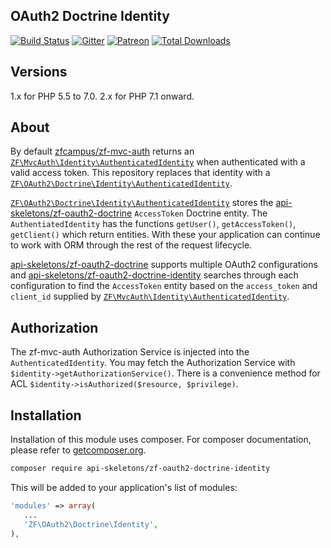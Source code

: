 OAuth2 Doctrine Identity
------------------------

[![Build Status](https://travis-ci.org/API-Skeletons/zf-oauth2-doctrine-identity.svg)](https://travis-ci.org/API-Skeletons/zf-oauth2-doctrine-identity)
[![Gitter](https://badges.gitter.im/api-skeletons/open-source.svg)](https://gitter.im/api-skeletons/open-source)
[![Patreon](https://img.shields.io/badge/patreon-donate-yellow.svg)](https://www.patreon.com/apiskeletons)
[![Total Downloads](https://poser.pugx.org/api-skeletons/zf-oauth2-doctrine-identity/downloads)](https://packagist.org/packages/api-skeletons/zf-oauth2-doctrine-identity)

Versions
--------

1.x for PHP 5.5 to 7.0.  2.x for PHP 7.1 onward.


About
-----

By default [zfcampus/zf-mvc-auth](https://github.com/zfcampus/zf-mvc-auth) returns an [`ZF\MvcAuth\Identity\AuthenticatedIdentity`](https://github.com/zfcampus/zf-mvc-auth/blob/master/src/Identity/AuthenticatedIdentity.php) when authenticated with a valid access token.  This repository replaces that identity with a [`ZF\OAuth2\Doctrine\Identity\AuthenticatedIdentity`](https://github.com/API-Skeletons/zf-oauth2-doctrine-identity/blob/master/src/AuthenticatedIdentity.php).

[`ZF\OAuth2\Doctrine\Identity\AuthenticatedIdentity`](https://github.com/API-Skeletons/zf-oauth2-doctrine-identity/blob/master/src/AuthenticatedIdentity.php) stores the [api-skeletons/zf-oauth2-doctrine](https://github.com/API-Skeletons/zf-oauth2-doctrine) `AccessToken` Doctrine entity.  The `AuthentiatedIdentity` has the functions `getUser()`, `getAccessToken()`, `getClient()` which return entities.  With these your application can continue to work with ORM through the rest of the request lifecycle.

[api-skeletons/zf-oauth2-doctrine](https://github.com/API-Skeletons/zf-oauth2-doctrine) supports multiple OAuth2 configurations and [api-skeletons/zf-oauth2-doctrine-identity](https://github.com/API-Skeletons/zf-oauth2-doctrine-identity) searches through each configuration to find the `AccessToken` entity based on the `access_token` and `client_id` supplied by [`ZF\MvcAuth\Identity\AuthenticatedIdentity`](https://github.com/zfcampus/zf-mvc-auth/blob/master/src/Identity/AuthenticatedIdentity.php).


Authorization
-------------

The zf-mvc-auth Authorization Service is injected into the `AuthenticatedIdentity`.  You may fetch the Authorization Service with `$identity->getAuthorizationService()`.  There is a convenience method for ACL `$identity->isAuthorized($resource, $privilege)`.

Installation
------------
Installation of this module uses composer. For composer documentation, please refer to [getcomposer.org](http://getcomposer.org/).

```sh
composer require api-skeletons/zf-oauth2-doctrine-identity
```

This will be added to your application's list of modules:

```php
'modules' => array(
   ...
   'ZF\OAuth2\Doctrine\Identity',
),
```
